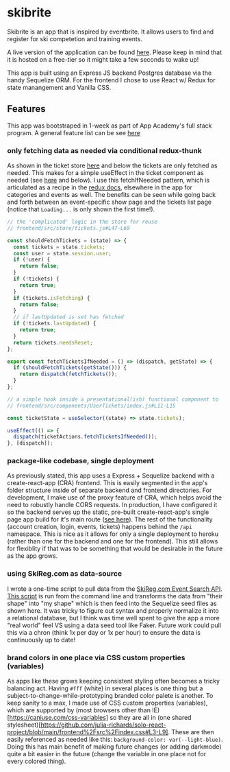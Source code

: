 # skibrite

Skibrite is an app that is inspired by eventbrite. It allows users to find and register for ski competetion and training events.

A live version of the application can be found [here](https://skibrite.herokuapp.com/). Please keep in mind that it is hosted on a free-tier so it might take a few seconds to wake up!

This app is built using an Express JS backend Postgres database via the handy Sequelize ORM. For the frontend I chose to use React w/ Redux for state manangement and Vanilla CSS.

## Features

This app was bootstraped in 1-week as part of App Academy's full stack program. A general feature list can be see [here](https://github.com/julia-richards/solo-react-project/wiki/Feature-List)

### only fetching data as needed via conditional redux-thunk

As shown in the ticket store [here](https://github.com/julia-richards/solo-react-project/blob/main/frontend/src/store/tickets.js#L47-L69) and below the tickets are only fetched as needed. This makes for a simple useEffect in the ticket component as needed (see [here](https://github.com/julia-richards/solo-react-project/blob/main/frontend/src/components/UserTickets/index.js#L11-L15) and below). I use this fetchIfNeeded pattern, which is articulated as a recipe in the [redux docs](https://codesandbox.io/s/github/reduxjs/redux/tree/master/examples/async?file=/src/actions/index.js), elsewhere in the app for categories and events as well. The benefits can be seen while going back and forth between an event-specific show page and the tickets list page (notice that `Loading...` is only shown the first time!).

```js
// the 'complicated' logic in the store for reuse
// frontend/src/store/tickets.js#L47-L69

const shouldFetchTickets = (state) => {
  const tickets = state.tickets;
  const user = state.session.user;
  if (!user) {
    return false;
  }
  if (!tickets) {
    return true;
  }
  if (tickets.isFetching) {
    return false;
  }
  // if lastUpdated is set has fetched
  if (!tickets.lastUpdated) {
    return true;
  }
  return tickets.needsReset;
};

export const fetchTicketsIfNeeded = () => (dispatch, getState) => {
  if (shouldFetchTickets(getState())) {
    return dispatch(fetchTickets());
  }
};

// a simple hook inside a presentational(ish) functional component to 'just give me data'
// frontend/src/components/UserTickets/index.js#L11-L15

const ticketState = useSelector((state) => state.tickets);

useEffect(() => {
  dispatch(ticketActions.fetchTicketsIfNeeded());
}, [dispatch]);

```

### package-like codebase, single deployment

As previously stated, this app uses a Express + Sequelize backend with a create-react-app (CRA) frontend. This is easily segmented in the app's folder structure inside of separate backend and frontend directories. For development, I make use of the proxy feature of CRA, which helps avoid the need to robustly handle CORS requests. In production, I have configured it so the backend serves up the static, pre-built create-react-app's single page app build for it's main route ([see here](https://github.com/julia-richards/solo-react-project/blob/main/backend/routes/index.js#L14-L34)). The rest of the functionality (account creation, login, events, tickets) happens behind the `/api` namespace. This is nice as it allows for only a single deployment to heroku (rather than one for the backend and one for the frontend). This still allows for flexiblity if that was to be something that would be desirable in the future as the app grows.

### using SkiReg.com as data-source

I wrote a one-time script to pull data from the [SkiReg.com Event Search API](https://www.skireg.com/api/EventSearchDoc.aspx). [This script](https://github.com/julia-richards/solo-react-project/blob/main/backend%2Fscripts%2FdataFetch.js) is run from the command line and transforms the data from "their shape" into "my shape" which is then feed into the Sequelize seed files as shown here. It was tricky to figure out syntax and properly normalize it into a relational database, but I think was time well spent to give the app a more "real world" feel VS using a data seed tool like Faker. Future work could pull this via a chron (think 1x per day or 1x per hour) to ensure the data is continuously up to date!

### brand colors in one place via CSS custom properties (variables)

As apps like these grows keeping consistent styling often becomes a tricky balancing act. Having `#fff` (white) in several places is one thing but a subject-to-change-while-prototyping branded color palete is another. To keep sanity to a max, I made use of CSS custom properties (variables), which are supported by (most browsers other than IE)[https://caniuse.com/css-variables] so they are all in (one shared stylesheet)[https://github.com/julia-richards/solo-react-project/blob/main/frontend%2Fsrc%2Findex.css#L3-L9]. These are then easily referenced as needed like this: `background-color: var(--light-blue)`. Doing this has main benefit of making future changes (or adding darkmode) quite a bit easier in the future (change the variable in one place not for every colored thing).
